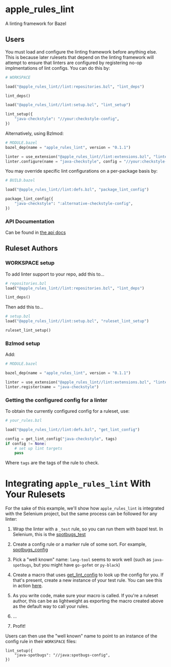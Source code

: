 # apple_rules_lint
A linting framework for Bazel

## Users

You must load and configure the linting framework before anything else.
This is because later rulesets that depend on the linting framework will
attempt to ensure that linters are configured by registering no-op
implmentations of lint configs. You can do this by:

```py
# WORKSPACE

load("@apple_rules_lint//lint:repositories.bzl", "lint_deps")

lint_deps()

load("@apple_rules_lint//lint:setup.bzl", "lint_setup")

lint_setup({
    "java-checkstyle": "//your:checkstyle-config",
})
```

Alternatively, using Bzlmod:

```py
# MODULE.bazel
bazel_dep(name = "apple_rules_lint", version = "0.1.1")

linter = use_extension("@apple_rules_lint//lint:extensions.bzl", "linter")
linter.configure(name = "java-checkstyle", config = "//your:checkstyle-config")
```

You may override specific lint configurations on a per-package basis by:

```py
# BUILD.bazel

load("@apple_rules_lint//lint:defs.bzl", "package_lint_config")

package_lint_config({
    "java-checkstyle": ":alternative-checkstyle-config",
})
```

### API Documentation

Can be found in [the api docs](api.md)

## Ruleset Authors

### WORKSPACE setup

To add linter support to your repo, add this to...

```py
# repositories.bzl
load("@apple_rules_lint//lint:repositories.bzl", "lint_deps")

lint_deps()
```

Then add this to...

```py
# setup.bzl
load("@apple_rules_lint//lint:setup.bzl", "ruleset_lint_setup")

ruleset_lint_setup()
```

### Bzlmod setup

Add:

```py
# MODULE.bazel

bazel_dep(name = "apple_rules_lint", version = "0.1.1")

linter = use_extension("@apple_rules_lint//lint:extensions.bzl", "linter")
linter.register(name = "java-checkstyle")
```

### Getting the configured config for a linter

To obtain the currently configured config for a ruleset, use:

```py
# your_rules.bzl

load("@apple_rules_lint//lint:defs.bzl", "get_lint_config")

config = get_lint_config("java-checkstyle", tags)
if config != None:
    # set up lint targets
    pass
```

Where `tags` are the tags of the rule to check.


# Integrating `apple_rules_lint` With Your Rulesets

For the sake of this example, we'll show how `apple_rules_lint` is
integrated with the Selenium project, but the same process can be
followed for any linter:

1. Wrap the linter with a `_test` rule, so you can run them with bazel
   test. In Selenium, this is the
   [spotbugs_test](https://github.com/SeleniumHQ/selenium/blob/selenium-4.0.0-beta-1/java/private/spotbugs.bzl)

2. Create a config rule or a marker rule of some sort. For example,
   [spotbugs_config](https://github.com/SeleniumHQ/selenium/blob/selenium-4.0.0-beta-1/java/private/spotbugs_config.bzl)

3. Pick a "well known" name: `lang-tool` seems to work well (such as
   `java-spotbugs`, but you might have `go-gofmt` or `py-black`)

4. Create a macro that uses
   [get_lint_config](./api.md#get_lint_config) to look up the config
   for you. If that's present, create a new instance of your test
   rule. You can see this in action
   [here](https://github.com/SeleniumHQ/selenium/blob/selenium-4.0.0-beta-1/java/private/library.bzl).

5. As you write code, make sure your macro is called. If you're a
   ruleset author, this can be as lightweight as exporting the macro created
   above as the default way to call your rules.

6. ...

7. Profit!

Users can then use the "well known" name to point to an instance of
the config rule in their `WORKSPACE` files:

```starlark
lint_setup({
    "java-spotbugs": "//java:spotbugs-config",
})
```
